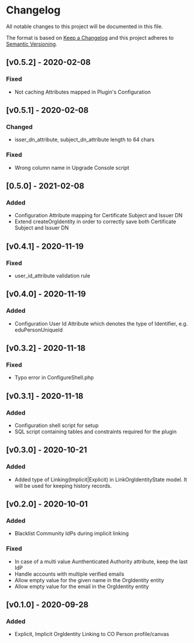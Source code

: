 # Changelog

All notable changes to this project will be documented in this file.

The format is based on [Keep a Changelog](https://keepachangelog.com/en/1.0.0/)
and this project adheres to [Semantic Versioning](https://semver.org/spec/v2.0.0.html).

## [v0.5.2] - 2020-02-08

### Fixed

- Not caching Attributes mapped in Plugin's Configuration

## [v0.5.1] - 2020-02-08

### Changed

- isser_dn_attribute, subject_dn_attribute length to 64 chars

### Fixed

- Wrong column name in Upgrade Console script

## [0.5.0] - 2021-02-08

### Added

- Configuration Attribute mapping for Certificate Subject and Issuer DN
- Extend createOrgIdentity in order to correctly save both Certificate Subject and Issuer DN

## [v0.4.1] - 2020-11-19

### Fixed

- user_id_attribute validation rule

## [v0.4.0] - 2020-11-19

### Added

- Configuration User Id Attribute which denotes the type of Identifier, e.g. eduPersonUniqueId

## [v0.3.2] - 2020-11-18

### Fixed

- Typo error in ConfigureShell.php

## [v0.3.1] - 2020-11-18

### Added

- Configuration shell script for setup
- SQL script containing tables and constraints required for the plugin

## [v0.3.0] - 2020-10-21

### Added

- Added type of Linking(Implicit|Explicit) in LinkOrgIdentityState model. It will be used for keeping history records.

## [v0.2.0] - 2020-10-01

### Added

- Blacklist Community IdPs during implicit linking

### Fixed
- In case of a multi value Aunthenticated Authority attribute, keep the last IdP
- Handle accounts with multiple verified emails
- Allow empty value for the given name in the OrgIdentity entity
- Allow empty value for the email in the OrgIdentity entity

## [v0.1.0] - 2020-09-28
### Added
- Explicit, Implicit OrgIdentity Linking to CO Person profile/canvas
